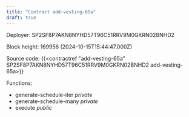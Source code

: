 ```yaml
---
title: "Contract add-vesting-65a"
draft: true
---
```

Deployer: SP2SF8P7AKN8NYHD57T96C51RRV9M0GKRN02BNHD2


 



Block height: 169956 (2024-10-15T15:44:47.000Z)

Source code: {{<contractref "add-vesting-65a" SP2SF8P7AKN8NYHD57T96C51RRV9M0GKRN02BNHD2 add-vesting-65a>}}

Functions:

* generate-schedule-iter _private_
* generate-schedule-many _private_
* execute _public_
